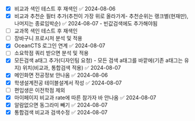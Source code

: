 

- [x] 비교과 색인 테스트 후 재색인 ✅ 2024-08-06
- [x] 비교과 추천순 필터 추가(추천이 가장 위로 올라가게- 추천순위는 랭크별(현재만), 나머지는 종료임박순) ✅ 2024-08-07
      - 빈값검색에도 추가해야됨
- [ ] 교과목 색인 테스트 후 재색인
- [ ] 장바구니 프로시저 분석 및 적용
- [x] OceanCTS 로그인 연계 ✅ 2024-08-07
- [ ] 소요학점 쿼리 받으면 분석 및 적용
- [x] 모든검색 a태그 추가(디자인팀 요청) - 모든 검색 a태그를 바깥에(기존 a태그는 유지) 위치(비교과, 통합검색 적용) ✅ 2024-08-07
- [x] 메인화면 전공정보 안나옴 ✅ 2024-08-06
- [x] 학생설계전공 테이블설계서 작성 ✅ 2024-08-07
- [ ] 편입생은 이전학점 제외
- [x] 마이페이지 비교과 rate에 따른 참가자 바 안나옴 ✅ 2024-08-07
- [x] 알람없으면 동그라미 빼기 ✅ 2024-08-07
- [x] 통합검색 비교과 검색수정 ✅ 2024-08-07